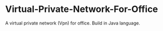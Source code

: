 # Virtual-Private-Network-For-Office
A virtual private network (Vpn) for office. Build in Java language.
